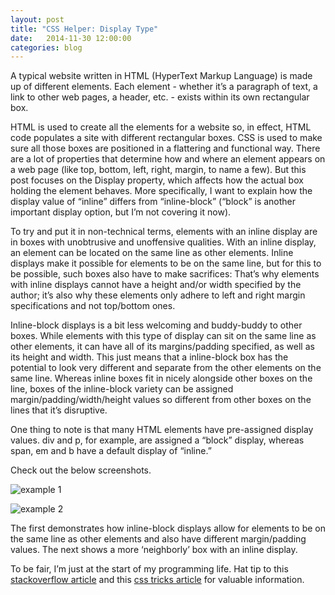 ```yaml
---
layout: post
title: "CSS Helper: Display Type"
date:   2014-11-30 12:00:00
categories: blog
---
```

A typical website written in HTML (HyperText Markup Language) is made up of different elements. Each element - whether it’s a paragraph of text, a link to other web pages, a header, etc. - exists within its own rectangular box.

HTML is used to create all the elements for a website so, in effect, HTML code populates a site with different rectangular boxes. CSS is used to make sure all those boxes are positioned in a flattering and functional way. There are a lot of properties that determine how and where an element appears on a web page (like top, bottom, left, right, margin, to name a few). But this post focuses on the Display property, which affects how the actual box holding the element behaves. More specifically, I want to explain how the display value of “inline” differs from “inline-block” (“block” is another important display option, but I’m not covering it now).

To try and put it in non-technical terms, elements with an inline display are in boxes with unobtrusive and unoffensive qualities. With an inline display, an element can be located on the same line as other elements. Inline displays make it possible for elements to be on the same line, but for this to be possible, such boxes also have to make sacrifices: That’s why elements with inline displays cannot have a height and/or width specified by the author; it’s also why these elements only adhere to left and right margin specifications and not top/bottom ones.

Inline-block displays is a bit less welcoming and buddy-buddy to other boxes. While elements with this type of display can sit on the same line as other elements, it can have all of its margins/padding specified, as well as its height and width. This just means that a inline-block box has the potential to look very different and separate from the other elements on the same line. Whereas inline boxes fit in nicely alongside other boxes on the line, boxes of the inline-block variety can be assigned margin/padding/width/height values so different from other boxes on the lines that it’s disruptive.

One thing to note is that many HTML elements have pre-assigned display values. div and p, for example, are assigned a “block” display, whereas span, em and b have a default display of “inline.”

Check out the below screenshots.

![example 1](/assets/BlogPost3_Example1.png)

![example 2](/assets/BlogPost3_Example2.png)

 The first demonstrates how inline-block displays allow for elements to be on the same line as other elements and also have different margin/padding values. The next shows a more ‘neighborly’ box with an inline display.

To be fair, I’m just at the start of my programming life. Hat tip to this [stackoverflow article](http://stackoverflow.com/questions/9189810/css-display-inline-vs-inline-block) and this [css tricks article](http://css-tricks.com/almanac/properties/d/display/) for valuable information.
